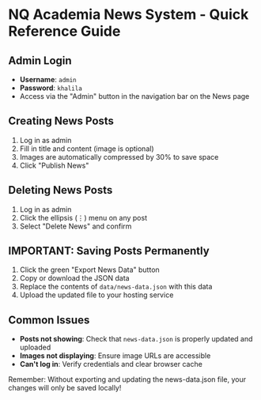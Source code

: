 # NQ Academia News System - Quick Reference Guide

## Admin Login
- **Username**: `admin`
- **Password**: `khalila`
- Access via the "Admin" button in the navigation bar on the News page

## Creating News Posts
1. Log in as admin
2. Fill in title and content (image is optional)
3. Images are automatically compressed by 30% to save space
4. Click "Publish News"

## Deleting News Posts
1. Log in as admin
2. Click the ellipsis (⋮) menu on any post
3. Select "Delete News" and confirm

## IMPORTANT: Saving Posts Permanently
1. Click the green "Export News Data" button
2. Copy or download the JSON data
3. Replace the contents of `data/news-data.json` with this data
4. Upload the updated file to your hosting service

## Common Issues
- **Posts not showing**: Check that `news-data.json` is properly updated and uploaded
- **Images not displaying**: Ensure image URLs are accessible
- **Can't log in**: Verify credentials and clear browser cache

Remember: Without exporting and updating the news-data.json file, your changes will only be saved locally!
